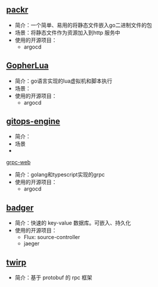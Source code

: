 ## [packr](https://github.com/gobuffalo/packr)

- 简介：一个简单、易用的将静态文件嵌入go二进制文件的包
- 场景：将静态文件作为资源加入到http 服务中
- 使用的开源项目：
  - argocd



## [GopherLua](https://github.com/yuin/gopher-lua)

- 简介：go语言实现的lua虚拟机和脚本执行
- 场景：
- 使用的开源项目：
  - argocd



## [gitops-engine](https://github.com/argoproj/gitops-engine)

- 简介：
- 场景
- 



[grpc-web](https://github.com/improbable-eng/grpc-web)

- 简介：golang和typescript实现的grpc
- 使用的开源项目：
  - argocd



## [badger](https://github.com/dgraph-io/badger)

- 简介：快速的 key-value 数据库。可嵌入、持久化
- 使用的开源项目：
  - Flux: source-controller
  - jaeger

## [twirp](https://github.com/twitchtv/twirp)

- 简介：基于 protobuf 的 rpc 框架